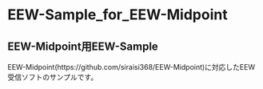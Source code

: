 # EEW-Sample_for_EEW-Midpoint
<h2>EEW-Midpoint用EEW-Sample</h2>
EEW-Midpoint(https://github.com/siraisi368/EEW-Midpoint)に対応したEEW受信ソフトのサンプルです。
